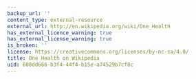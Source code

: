 ```yaml
---
backup_url: ''
content_type: external-resource
external_url: http://en.wikipedia.org/wiki/One_Health
has_external_licence_warning: true
has_external_license_warning: true
is_broken: ''
license: https://creativecommons.org/licenses/by-nc-sa/4.0/
title: One Health on Wikipedia
uid: 608dd666-b3f4-44f4-b15e-a74529b7cf8c
---
```

